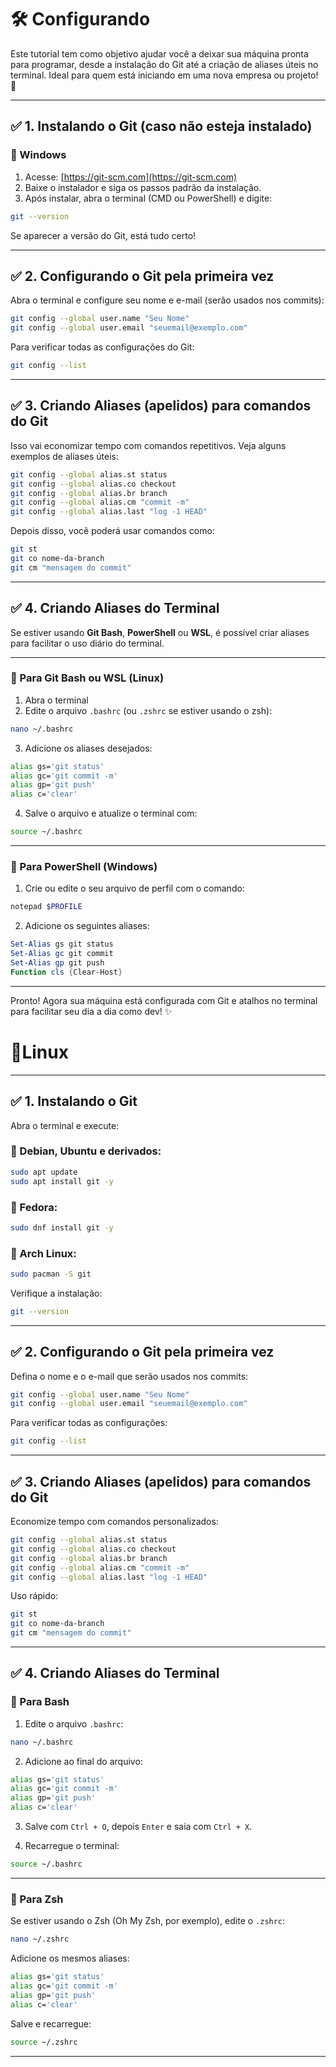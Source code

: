 # 🛠️ Configurando

Este tutorial tem como objetivo ajudar você a deixar sua máquina pronta para programar, desde a instalação do Git até a criação de aliases úteis no terminal. Ideal para quem está iniciando em uma nova empresa ou projeto! 🚀

---

## ✅ 1. Instalando o Git (caso não esteja instalado)

### 🔹 Windows

1. Acesse: [https://git-scm.com](https://git-scm.com)
2. Baixe o instalador e siga os passos padrão da instalação.
3. Após instalar, abra o terminal (CMD ou PowerShell) e digite:

```bash
git --version
```

Se aparecer a versão do Git, está tudo certo!

---

## ✅ 2. Configurando o Git pela primeira vez

Abra o terminal e configure seu nome e e-mail (serão usados nos commits):

```bash
git config --global user.name "Seu Nome"
git config --global user.email "seuemail@exemplo.com"
```

Para verificar todas as configurações do Git:

```bash
git config --list
```

---

## ✅ 3. Criando Aliases (apelidos) para comandos do Git

Isso vai economizar tempo com comandos repetitivos. Veja alguns exemplos de aliases úteis:

```bash
git config --global alias.st status
git config --global alias.co checkout
git config --global alias.br branch
git config --global alias.cm "commit -m"
git config --global alias.last "log -1 HEAD"
```

Depois disso, você poderá usar comandos como:

```bash
git st
git co nome-da-branch
git cm "mensagem do commit"
```

---

## ✅ 4. Criando Aliases do Terminal

Se estiver usando **Git Bash**, **PowerShell** ou **WSL**, é possível criar aliases para facilitar o uso diário do terminal.

---

### 🔹 Para Git Bash ou WSL (Linux)

1. Abra o terminal
2. Edite o arquivo `.bashrc` (ou `.zshrc` se estiver usando o zsh):

```bash
nano ~/.bashrc
```

3. Adicione os aliases desejados:

```bash
alias gs='git status'
alias gc='git commit -m'
alias gp='git push'
alias c='clear'
```

4. Salve o arquivo e atualize o terminal com:

```bash
source ~/.bashrc
```

---

### 🔹 Para PowerShell (Windows)

1. Crie ou edite o seu arquivo de perfil com o comando:

```powershell
notepad $PROFILE
```

2. Adicione os seguintes aliases:

```powershell
Set-Alias gs git status
Set-Alias gc git commit
Set-Alias gp git push
Function cls {Clear-Host}
```

---

Pronto! Agora sua máquina está configurada com Git e atalhos no terminal para facilitar seu dia a dia como dev! ✨


# 🐧Linux


---

## ✅ 1. Instalando o Git

Abra o terminal e execute:

### 🔹 Debian, Ubuntu e derivados:

```bash
sudo apt update
sudo apt install git -y
```

### 🔹 Fedora:

```bash
sudo dnf install git -y
```

### 🔹 Arch Linux:

```bash
sudo pacman -S git
```

Verifique a instalação:

```bash
git --version
```

---

## ✅ 2. Configurando o Git pela primeira vez

Defina o nome e o e-mail que serão usados nos commits:

```bash
git config --global user.name "Seu Nome"
git config --global user.email "seuemail@exemplo.com"
```

Para verificar todas as configurações:

```bash
git config --list
```

---

## ✅ 3. Criando Aliases (apelidos) para comandos do Git

Economize tempo com comandos personalizados:

```bash
git config --global alias.st status
git config --global alias.co checkout
git config --global alias.br branch
git config --global alias.cm "commit -m"
git config --global alias.last "log -1 HEAD"
```

Uso rápido:

```bash
git st
git co nome-da-branch
git cm "mensagem do commit"
```

---

## ✅ 4. Criando Aliases do Terminal

### 🔹 Para Bash

1. Edite o arquivo `.bashrc`:

```bash
nano ~/.bashrc
```

2. Adicione ao final do arquivo:

```bash
alias gs='git status'
alias gc='git commit -m'
alias gp='git push'
alias c='clear'
```

3. Salve com `Ctrl + O`, depois `Enter` e saia com `Ctrl + X`.

4. Recarregue o terminal:

```bash
source ~/.bashrc
```

---

### 🔹 Para Zsh

Se estiver usando o Zsh (Oh My Zsh, por exemplo), edite o `.zshrc`:

```bash
nano ~/.zshrc
```

Adicione os mesmos aliases:

```bash
alias gs='git status'
alias gc='git commit -m'
alias gp='git push'
alias c='clear'
```

Salve e recarregue:

```bash
source ~/.zshrc
```

---
